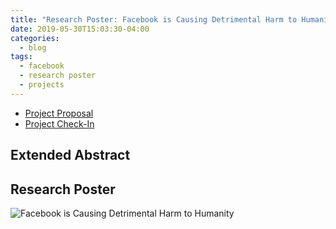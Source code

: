 ```yaml
---
title: "Research Poster: Facebook is Causing Detrimental Harm to Humanity"
date: 2019-05-30T15:03:30-04:00
categories:
  - blog
tags:
  - facebook
  - research poster
  - projects
---
```


- [Project Proposal](#extended-abstract)
- [Project Check-In](#research-poster)

## Extended Abstract

## Research Poster

![Facebook is Causing Detrimental Harm to Humanity](/assets/images/Christopher_Anderson_Research_Poster_Facebook_Harm.png)
